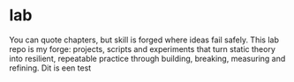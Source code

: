 # lab
You can quote chapters, but skill is forged where ideas fail safely. This lab repo is my forge: projects, scripts and experiments that turn static theory into resilient, repeatable practice through building, breaking, measuring and refining. Dit is een test
